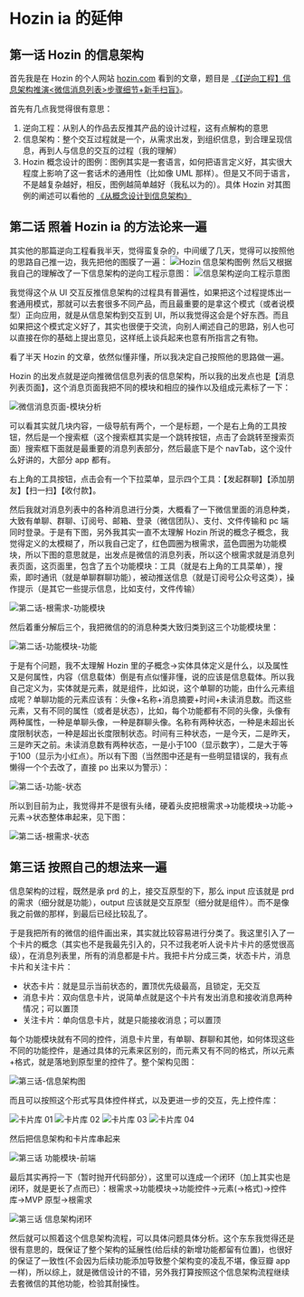# Hozin ia 的延伸

## 第一话 Hozin 的信息架构

首先我是在 Hozin 的个人网站 [hozin.com](http://hozin.com/) 看到的文章，题目是 [《【逆向工程】信息架构推演<微信消息列表>步骤细节+新手扫盲》](http://hozin.com/Point/201601/Reverse-WeChat-Message-List.html)。

首先有几点我觉得很有意思：

1. 逆向工程：从别人的作品去反推其产品的设计过程，这有点解构的意思
2. 信息架构：整个交互过程就是一个，从需求出发，到组织信息，到合理呈现信息，再到人与信息的交互的过程（我的理解）
3. Hozin 概念设计的图例：图例其实是一套语言，如何把语言定义好，其实很大程度上影响了这一套话术的通用性（比如像 UML 那样）。但是又不同于语言，不是越复杂越好，相反，图例越简单越好（我私以为的）。具体 Hozin 对其图例的阐述可以看他的 [《从概念设计到信息架构》](http://hozin.com/Point/200908/CD2IA.html)

## 第二话 照着 Hozin ia 的方法论来一遍

其实他的那篇逆向工程看我半天，觉得蛮复杂的，中间缓了几天，觉得可以按照他的思路自己推一边，我先把他的图膜了一遍：
![Hozin 信息架构图例](https://cloud.githubusercontent.com/assets/9131176/25929439/c1216344-3633-11e7-93d3-c32353156948.png)
然后又根据我自己的理解改了一下信息架构的逆向工程示意图：
![信息架构逆向工程示意图](https://cloud.githubusercontent.com/assets/9131176/25929676/6c2f2050-3634-11e7-957a-d20c95c9b4b9.png)

我觉得这个从 UI 交互反推信息架构的过程具有普遍性，如果把这个过程提炼出一套通用模式，那就可以去套很多不同产品，而且最重要的是拿这个模式（或者说模型）正向应用，就是从信息架构到交互到 UI，所以我觉得这会是个好东西。而且如果把这个模式定义好了，其实也很便于交流，向别人阐述自己的思路，别人也可以直接在你的基础上提出意见，这样纸上谈兵起来也意有所指言之有物。

看了半天 Hozin 的文章，依然似懂非懂，所以我决定自己按照他的思路做一遍。

Hozin 的出发点就是逆向推微信信息列表的信息架构，所以我的出发点也是【消息列表页面】，这个消息页面我把不同的模块和相应的操作以及组成元素标了一下：

![微信消息页面-模块分析](https://cloud.githubusercontent.com/assets/9131176/25939027/01ffec98-3664-11e7-8aab-5e836cb69fcb.png)

可以看其实就几块内容，一级导航有两个，一个是标题，一个是右上角的工具按钮，然后是一个搜索框（这个搜索框其实是一个跳转按钮，点击了会跳转至搜索页面）搜索框下面就是最重要的消息列表部分，然后最底下是个 navTab，这个没什么好讲的，大部分 app 都有。

右上角的工具按钮，点击会有一个下拉菜单，显示四个工具：【发起群聊】【添加朋友】【扫一扫】【收付款】。

然后我就对消息列表中的各种消息进行分类，大概看了一下微信里面的消息种类，大致有单聊、群聊、订阅号、邮箱、登录（微信团队）、支付、文件传输和 pc 端同时登录。于是有下图，另外我其实一直不太理解 Hozin 所说的概念子概念，我觉得定义的太模糊了，所以我自己定了，红色圆圈为根需求，蓝色圆圈为功能模块，所以下图的意思就是，出发点是微信的消息列表，所以这个根需求就是消息列表页面，这页面里，包含了五个功能模块：工具（就是右上角的工具菜单），搜索，即时通讯（就是单聊群聊功能），被动推送信息（就是订阅号公众号这类），操作提示（是其它一些提示信息，比如支付，文件传输）

![第二话-根需求-功能模块](https://cloud.githubusercontent.com/assets/9131176/25930409/9e0ff41a-3638-11e7-97ec-96ecc8122d56.png)

然后着重分解后三个，我把微信的的消息种类大致归类到这三个功能模块里：

![第二话-功能模块-功能](https://cloud.githubusercontent.com/assets/9131176/25930828/11f49fa0-363b-11e7-8b09-561a280a94a2.png)

于是有个问题，我不太理解 Hozin 里的子概念->实体具体定义是什么，以及属性又是何属性，内容（信息载体）倒是有点似懂非懂，说的应该是信息载体。所以我自己定义为，实体就是元素，就是组件，比如说，这个单聊的功能，由什么元素组成呢？单聊功能的元素应该有：头像+名称+消息摘要+时间+未读消息数。而这些元素，又有不同的属性（或者是状态），比如，每个功能都有不同的头像，头像有两种属性，一种是单聊头像，一种是群聊头像。名称有两种状态，一种是未超出长度限制状态，一种是超出长度限制状态。时间有三种状态，一是今天，二是昨天，三是昨天之前。未读消息数有两种状态，一是小于100（显示数字），二是大于等于100（显示为小红点）。所以有下图（当然图中还是有一些明显错误的，我有点懒得一个个去改了，直接 po 出来以为警示）：

![第二话-功能-状态](https://cloud.githubusercontent.com/assets/9131176/25931061/8b2a9efa-363c-11e7-993a-e1303b98134a.png)

所以到目前为止，我觉得并不是很有头绪，硬着头皮把根需求->功能模块->功能->元素->状态整体串起来，见下图：

![第二话-根需求-状态](https://cloud.githubusercontent.com/assets/9131176/25931177/46ddeab2-363d-11e7-8615-db4e6eb72832.png)

## 第三话 按照自己的想法来一遍

信息架构的过程，既然是承 prd 的上，接交互原型的下，那么 input 应该就是 prd 的需求（细分就是功能），output 应该就是交互原型（细分就是组件）。而不是像我之前做的那样，到最后已经比较乱了。

于是我把所有的微信的组件画出来，其实就比较容易进行分类了。我这里引入了一个卡片的概念（其实也不是我最先引入的，只不过我老听人说卡片卡片的感觉很高级），在消息列表里，所有的消息都是卡片。我把卡片分成三类，状态卡片，消息卡片和关注卡片：

- 状态卡片：就是显示当前状态的，置顶优先级最高，且锁定，无交互
- 消息卡片：双向信息卡片，说简单点就是这个卡片有发出消息和接收消息两种情况；可以置顶
- 关注卡片：单向信息卡片，就是只能接收消息；可以置顶

每个功能模块就有不同的控件，消息卡片里，有单聊、群聊和其他，如何体现这些不同的功能控件，是通过具体的元素来区别的，而元素又有不同的格式，所以元素+格式，就是落地到原型里的控件了。整个架构见图：

![第三话-信息架构图](https://cloud.githubusercontent.com/assets/9131176/25934616/89412928-3651-11e7-813b-0e7d8eacbb8e.png)

而且可以按照这个形式写具体控件样式，以及更进一步的交互，先上控件库：

![卡片库 01](https://cloud.githubusercontent.com/assets/9131176/25935301/0e396b4c-3655-11e7-9333-023a363f0dec.png)
![卡片库 02](https://cloud.githubusercontent.com/assets/9131176/25935312/18be3480-3655-11e7-9497-09d95c318036.png)
![卡片库 03](https://cloud.githubusercontent.com/assets/9131176/25935315/257d7b04-3655-11e7-9d2c-6f87f1b4c1ce.png)
![卡片库 04](https://cloud.githubusercontent.com/assets/9131176/25938454/cddfcdd6-3661-11e7-8d32-a51a29cfa656.png)

然后把信息架构和卡片库串起来

![第三话 功能模块-前端](https://cloud.githubusercontent.com/assets/9131176/25938477/e5d90718-3661-11e7-958c-21cf3dfe86dd.png)

最后其实再捋一下（暂时抛开代码部分），这里可以连成一个闭环（加上其实也是闭环，就是更长了点而已）：根需求->功能模块->功能控件->元素(->格式)->控件库->MVP 原型->根需求

![第三话 信息架构闭环](https://cloud.githubusercontent.com/assets/9131176/25938585/51bc9760-3662-11e7-8b54-e15b8a9454de.png)

然后就可以照着这个信息架构流程，可以具体问题具体分析。这个东东我觉得还是很有意思的，既保证了整个架构的延展性(给后续的新增功能都留有位置)，也很好的保证了一致性(不会因为后续功能添加导致整个架构变的凌乱不堪，像豆瓣 app 一样)，所以综上，就是微信设计的不错，另外我打算按照这个信息架构流程继续去套微信的其他功能，检验其耐操性。
